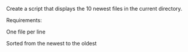 Create a script that displays the 10 newest files in the current directory.



Requirements:



One file per line

Sorted from the newest to the oldest
